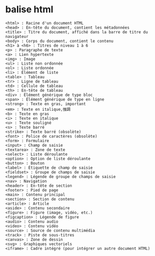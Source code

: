  # balise html

    <html> : Racine d'un document HTML
    <head> : En-tête du document, contient les métadonnées
    <title> : Titre du document, affiché dans la barre de titre du navigateur
    <body> : Corps du document, contient le contenu
    <h1> à <h6> : Titres de niveau 1 à 6
    <p> : Paragraphe de texte
    <a> : Lien hypertexte
    <img> : Image
    <ul> : Liste non ordonnée
    <ol> : Liste ordonnée
    <li> : Élément de liste
    <table> : Tableau
    <tr> : Ligne de tableau
    <td> : Cellule de tableau
    <th> : En-tête de tableau
    <div> : Élément générique de type bloc
    <span> : Élément générique de type en ligne
    <strong> : Texte en gras, important
    <em> : Texte en italique,強調
    <b> : Texte en gras
    <i> : Texte en italique
    <u> : Texte souligné
    <s> : Texte barré
    <strike> : Texte barré (obsolète)
    <font> : Police de caractères (obsolète)
    <form> : Formulaire
    <input> : Champ de saisie
    <textarea> : Zone de texte
    <select> : Liste déroulante
    <option> : Option de liste déroulante
    <button> : Bouton
    <label> : Étiquette de champ de saisie
    <fieldset> : Groupe de champs de saisie
    <legend> : Légende de groupe de champs de saisie
    <nav> : Navigation
    <header> : En-tête de section
    <footer> : Pied de page
    <main> : Contenu principal
    <section> : Section de contenu
    <article> : Article
    <aside> : Contenu secondaire
    <figure> : Figure (image, vidéo, etc.)
    <figcaption> : Légende de figure
    <audio> : Contenu audio
    <video> : Contenu vidéo
    <source> : Source de contenu multimédia
    <track> : Piste de sous-titres
    <canvas> : Zone de dessin
    <svg> : Graphiques vectoriels
    <iframe> : Cadre intégré (pour intégrer un autre document HTML)
   